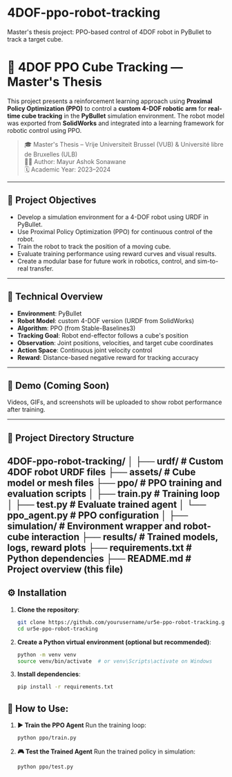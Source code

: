 # 4DOF-ppo-robot-tracking
Master's thesis project: PPO-based control of 4DOF robot in PyBullet to track a target cube.
# 🤖 4DOF PPO Cube Tracking — Master's Thesis

This project presents a reinforcement learning approach using **Proximal Policy Optimization (PPO)** to control a **custom 4-DOF  robotic arm** for **real-time cube tracking** in the **PyBullet** simulation environment. The robot model was exported from **SolidWorks** and integrated into a learning framework for robotic control using PPO.

> 🎓 Master's Thesis – Vrije Universiteit Brussel (VUB) & Université libre de Bruxelles (ULB)  
> 👨‍🔬 Author: Mayur Ashok Sonawane  
> 🗓️ Academic Year: 2023–2024  

---

## 🎯 Project Objectives

- Develop a simulation environment for a 4-DOF robot using URDF in PyBullet.
- Use Proximal Policy Optimization (PPO) for continuous control of the robot.
- Train the robot to track the position of a moving cube.
- Evaluate training performance using reward curves and visual results.
- Create a modular base for future work in robotics, control, and sim-to-real transfer.

---

## 🧠 Technical Overview

- **Environment**: PyBullet  
- **Robot Model**: custom 4-DOF version (URDF from SolidWorks)  
- **Algorithm**: PPO (from Stable-Baselines3)  
- **Tracking Goal**: Robot end-effector follows a cube's position  
- **Observation**: Joint positions, velocities, and target cube coordinates  
- **Action Space**: Continuous joint velocity control  
- **Reward**: Distance-based negative reward for tracking accuracy

---

## 📸 Demo (Coming Soon)

Videos, GIFs, and screenshots will be uploaded to show robot performance after training.

---

## 📁 Project Directory Structure

4DOF-ppo-robot-tracking/
│
├── urdf/ # Custom 4DOF robot URDF files
├── assets/ # Cube model or mesh files
├── ppo/ # PPO training and evaluation scripts
│ ├── train.py # Training loop
│ ├── test.py # Evaluate trained agent
│ └── ppo_agent.py # PPO configuration
│
├── simulation/ # Environment wrapper and robot-cube interaction
├── results/ # Trained models, logs, reward plots
├── requirements.txt # Python dependencies
├── README.md # Project overview (this file)
---

## ⚙️ Installation

1. **Clone the repository**:
   ```bash
   git clone https://github.com/yourusername/ur5e-ppo-robot-tracking.git
   cd ur5e-ppo-robot-tracking

2. **Create a Python virtual environment (optional but recommended)**:
   ```bash
   python -m venv venv
   source venv/bin/activate  # or venv\Scripts\activate on Windows
3. **Install dependencies**:
   ```bash
   pip install -r requirements.txt

## 🚀 How to Use:

1. **▶️ Train the PPO Agent**
Run the training loop:
   ```bash
   python ppo/train.py

2. **🎮 Test the Trained Agent**
Run the trained policy in simulation:
   ```bash
   python ppo/test.py










